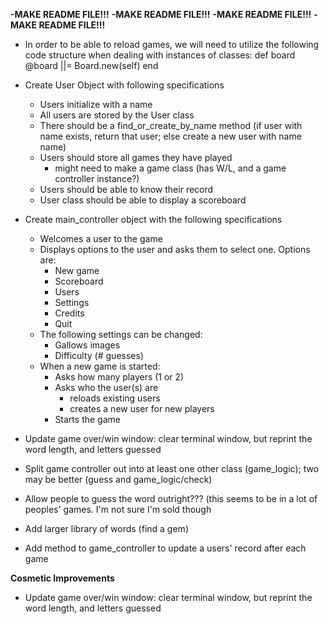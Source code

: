 **-MAKE README FILE!!!**
**-MAKE README FILE!!!**
**-MAKE README FILE!!!**
**-MAKE README FILE!!!**

- In order to be able to reload games, we will need to utilize the following
code structure when dealing with instances of classes:
      def board
        @board ||= Board.new(self)
      end

- Create User Object with following specifications
  - Users initialize with a name
  - All users are stored by the User class
  - There should be a find_or_create_by_name method (if user with name exists, return that user; else create a new user with name name)
  - Users should store all games they have played
    - might need to make a game class (has W/L, and a game controller instance?)
  - Users should be able to know their record
  - User class should be able to display a scoreboard


- Create main_controller object with the following specifications
  - Welcomes a user to the game
  - Displays options to the user and asks them to select one. Options are:
    - New game
    - Scoreboard
    - Users
    - Settings
    - Credits
    - Quit
  - The following settings can be changed:
    - Gallows images
    - Difficulty (# guesses)
  - When a new game is started:
    - Asks how many players (1 or 2)
    - Asks who the user(s) are
      - reloads existing users
      - creates a new user for new players
    - Starts the game

- Update game over/win window: clear terminal window, but reprint
  the word length, and letters guessed
- Split game controller out into at least one other class (game_logic); two may be better (guess and game_logic/check)
- Allow people to guess the word outright??? (this seems to be in a lot of peoples' games. I'm not sure I'm sold though
- Add larger library of words (find a gem)
- Add method to game_controller to update a users' record after each game


**Cosmetic Improvements**
- Update game over/win window: clear terminal window, but reprint
  the word length, and letters guessed
